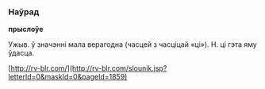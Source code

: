 ### Наўрад
**прыслоўе**

Ужыв. ў значэнні мала верагодна (часцей з часціцай «ці»). Н. ці гэта яму ўдасца.

<a rel="author">[http://rv-blr.com/](http://rv-blr.com/slounik.jsp?letterId=0&maskId=0&pageId=1859)</a>
